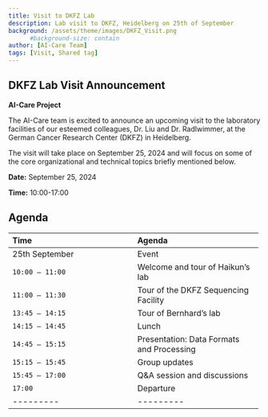 ```yaml
---
title: Visit to DKFZ Lab
description: Lab visit to DKFZ, Heidelberg on 25th of September
background: /assets/theme/images/DKFZ_Visit.png
      #background-size: contain
author: [AI-Care Team]
tags: [Visit, Shared tag]
---
```


## **DKFZ Lab Visit Announcement**

**AI-Care Project**

The AI-Care team is excited to announce an upcoming visit to the laboratory facilities of our esteemed colleagues, Dr. Liu and Dr. Radlwimmer, at the German Cancer Research Center (DKFZ) in Heidelberg.

The visit will take place on September 25, 2024 and will focus on some of the core organizational and technical topics briefly mentioned below.


**Date:** September 25, 2024


**Time:** 10:00-17:00

<!-- **Agenda:** -->

## Agenda

<style>
  table {
    width: 500px;  /* Adjust overall table width as needed */
  }
  th, td {
    min-width: 100px;
    width: 20%;  /* Adjust individual column width (percentage) */
    text-align: left;
  }
</style>

<!-- <div class="datatable-begin"></div> -->

|Time | Agenda | 
|---------|---------|
| 25th September | Event |
|`10:00 – 11:00`| Welcome and tour of Haikun’s lab |
|`11:00 – 11:30`| Tour of the DKFZ Sequencing Facility |
|`13:45 – 14:15`| Tour of Bernhard’s lab |
|`14:15 – 14:45`| Lunch | 
|`14:45 – 15:15`| Presentation:  Data Formats and Processing | 
|`15:15 – 15:45`| Group updates | 
|`15:45 – 17:00`| Q&A session and discussions| 
|`17:00`| Departure |
|---------|---------|

<!-- <div class="datatable-end"></div> -->